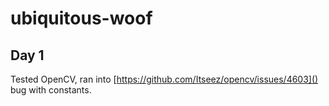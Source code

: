 # ubiquitous-woof

## Day 1

Tested OpenCV, ran into [https://github.com/Itseez/opencv/issues/4603]() bug with constants.

